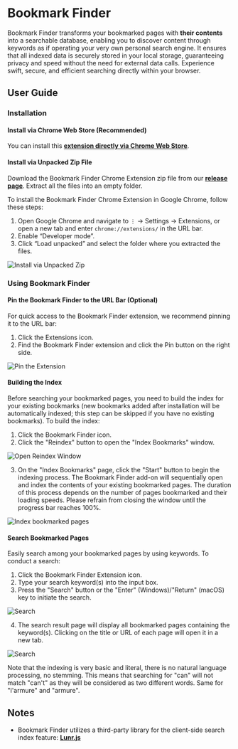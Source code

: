 # Bookmark Finder

Bookmark Finder transforms your bookmarked pages with **their contents** into a searchable database, enabling you to discover content through keywords as if operating your very own personal search engine. It ensures that all indexed data is securely stored in your local storage, guaranteeing privacy and speed without the need for external data calls. Experience swift, secure, and efficient searching directly within your browser.

## User Guide

### Installation

#### Install via Chrome Web Store (Recommended)
You can install this [**extension directly via Chrome Web Store**](https://chromewebstore.google.com/detail/bookmark-finder/afnalmifnoilklcknoaaeomnnikainpj?hl=en-US&utm_source=ext_sidebar).

#### Install via Unpacked Zip File
Download the Bookmark Finder Chrome Extension zip file from our [**release page**](https://github.com/Xiaohan-Tian/bookmark-finder/releases). Extract all the files into an empty folder.

To install the Bookmark Finder Chrome Extension in Google Chrome, follow these steps:
1. Open Google Chrome and navigate to `⋮` -> Settings -> Extensions, or open a new tab and enter `chrome://extensions/` in the URL bar.
2. Enable “Developer mode”.
3. Click “Load unpacked” and select the folder where you extracted the files.

![Install via Unpacked Zip](res/01-install-via-unpacked-zip.png?raw=true "Install via Unpacked Zip")

### Using Bookmark Finder

#### Pin the Bookmark Finder to the URL Bar (Optional)
For quick access to the Bookmark Finder extension, we recommend pinning it to the URL bar:
1. Click the Extensions icon.
2. Find the Bookmark Finder extension and click the Pin button on the right side.

![Pin the Extension](res/02-pin.png?raw=true "Pin the Extension")

#### Building the Index
Before searching your bookmarked pages, you need to build the index for your existing bookmarks (new bookmarks added after installation will be automatically indexed; this step can be skipped if you have no existing bookmarks). To build the index:
1. Click the Bookmark Finder icon.
2. Click the "Reindex" button to open the "Index Bookmarks" window.

![Open Reindex Window](res/03-reindex-1.png?raw=true "Open Reindex Window")

3. On the "Index Bookmarks" page, click the "Start" button to begin the indexing process. The Bookmark Finder add-on will sequentially open and index the contents of your existing bookmarked pages. The duration of this process depends on the number of pages bookmarked and their loading speeds. Please refrain from closing the window until the progress bar reaches 100%.

![Index bookmarked pages](res/03-reindex-2.png?raw=true "Index bookmarked pages")

#### Search Bookmarked Pages
Easily search among your bookmarked pages by using keywords. To conduct a search:
1. Click the Bookmark Finder Extension icon.
2. Type your search keyword(s) into the input box.
3. Press the "Search" button or the "Enter" (Windows)/"Return" (macOS) key to initiate the search.

![Search](res/04-search-1.png?raw=true "Search")

4. The search result page will display all bookmarked pages containing the keyword(s). Clicking on the title or URL of each page will open it in a new tab.

![Search](res/04-search-2.png?raw=true "Search")

Note that the indexing is very basic and literal, there is no natural language processing, no stemming. This means that searching for "can" will not match "can't" as they will be considered as two different words. Same for "l'armure" and "armure".

## Notes

- Bookmark Finder utilizes a third-party library for the client-side search index feature: [**Lunr.js**](https://github.com/olivernn/lunr.js)
